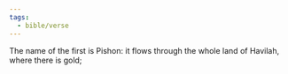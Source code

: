 ```yaml
---
tags:
  - bible/verse
---
```

The name of the first is Pishon: it flows through the whole land of Havilah, where there is gold;